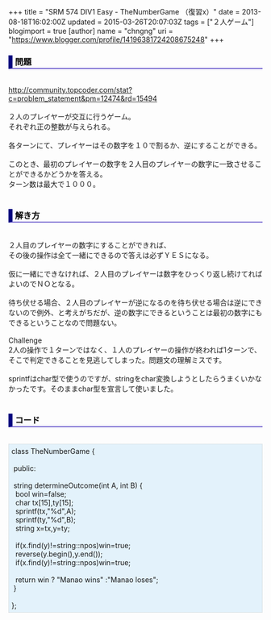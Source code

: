 +++
title = "SRM 574 DIV1 Easy - TheNumberGame （復習x）"
date = 2013-08-18T16:02:00Z
updated = 2015-03-26T20:07:03Z
tags = ["２人ゲーム"]
blogimport = true 
[author]
	name = "chngng"
	uri = "https://www.blogger.com/profile/14196381724208675248"
+++

<div dir="ltr" style="text-align: left;" trbidi="on"><h3 style="border-bottom: 2px solid slateblue; border-left: 8px solid navy; color: black; padding: 0px 0px 1px 5px;">問題 </h3><br /><a href="http://community.topcoder.com/stat?c=problem_statement&amp;pm=12474&amp;rd=15494" target="_blank">http://community.topcoder.com/stat?c=problem_statement&amp;pm=12474&amp;rd=15494</a><br /><br />２人のプレイヤーが交互に行うゲーム。<br />それぞれ正の整数が与えられる。<br /><br />各ターンにて、プレイヤーはその数字を１０で割るか、逆にすることができる。<br /><br />このとき、最初のプレイヤーの数字を２人目のプレイヤーの数字に一致させることができるかどうかを答える。<br />ターン数は最大で１０００。<br /><br /><h3 style="border-bottom: 2px solid slateblue; border-left: 8px solid navy; color: black; padding: 0px 0px 1px 5px;">解き方 </h3><br />２人目のプレイヤーの数字にすることができれば、<br />その後の操作は全て一緒にできるので答えは必ずＹＥＳになる。<br /><br />仮に一緒にできなければ、２人目のプレイヤーは数字をひっくり返し続けてればよいのでＮＯとなる。<br /><br />待ち伏せる場合、２人目のプレイヤーが逆になるのを待ち伏せる場合は逆にできないので例外、と考えがちだが、逆の数字にできるということは最初の数字にもできるということなので問題ない。<br /><br />Challenge<br />2人の操作で１ターンではなく、１人のプレイヤーの操作が終われば1ターンで、<br />そこで判定できることを見逃してしまった。問題文の理解ミスです。<br /><br />sprintfはchar型で使うのですが、stringをchar変換しようとしたらうまくいかなかったです。そのままchar型を宣言して使いました。<br /><br /><h3 style="border-bottom: 2px solid slateblue; border-left: 8px solid navy; color: black; padding: 0px 0px 1px 5px;">コード </h3><br /><div style="background-color: #e3f2fb; border: 1px dotted #CCCCCC; padding: 5px;">class TheNumberGame {<br /><br /><span class="Apple-tab-span" style="white-space: pre;"> </span>public:<br /><br /><span class="Apple-tab-span" style="white-space: pre;"> </span>string determineOutcome(int A, int B) {<br /><span class="Apple-tab-span" style="white-space: pre;">  </span>bool win=false;<br /><span class="Apple-tab-span" style="white-space: pre;">  </span>char tx[15],ty[15];<br /><span class="Apple-tab-span" style="white-space: pre;">  </span>sprintf(tx,"%d",A);<br /><span class="Apple-tab-span" style="white-space: pre;">  </span>sprintf(ty,"%d",B);<br /><span class="Apple-tab-span" style="white-space: pre;">  </span>string x=tx,y=ty;<br /><br /><span class="Apple-tab-span" style="white-space: pre;">  </span>if(x.find(y)!=string::npos)win=true;<br /><span class="Apple-tab-span" style="white-space: pre;">  </span>reverse(y.begin(),y.end());<br /><span class="Apple-tab-span" style="white-space: pre;">  </span>if(x.find(y)!=string::npos)win=true;<br /><br /><span class="Apple-tab-span" style="white-space: pre;">  </span>return win ? "Manao wins" :"Manao loses";<br /><span class="Apple-tab-span" style="white-space: pre;"> </span>}<br /><br />};</div></div>
